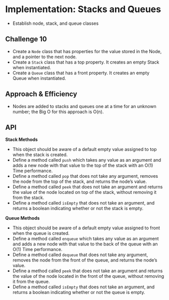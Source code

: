 # Implementation: Stacks and Queues
- Establish node, stack, and queue classes

## Challenge 10
  - Create a `Node` class that has properties for the value stored in the Node, and a pointer to the next node.
  - Create a `Stack` class that has a top property. It creates an empty Stack when instantiated.
  - Create a `Queue` class that has a front property. It creates an empty Queue when instantiated.
 
## Approach & Efficiency
  - Nodes are added to stacks and queues one at a time for an unknown number; the Big O for this approach is O(n).

## API
**Stack Methods**

  - This object should be aware of a default empty value assigned to top when the stack is created.
  - Define a method called `push` which takes any value as an argument and adds a new node with that value to the top of the stack with an O(1) Time performance.
  - Define a method called `pop` that does not take any argument, removes the node from the top of the stack, and returns the node’s value.
  - Define a method called `peek` that does not take an argument and returns the value of the node located on top of the stack, without removing it from the stack.
  - Define a method called `isEmpty` that does not take an argument, and returns a boolean indicating whether or not the stack is empty.

**Queue Methods**

  - This object should be aware of a default empty value assigned to front when the queue is created.
  - Define a method called `enqueue` which takes any value as an argument and adds a new node with that value to the back of the queue with an O(1) Time performance.
  - Define a method called `dequeue` that does not take any argument, removes the node from the front of the queue, and returns the node’s value.
  - Define a method called `peek` that does not take an argument and returns the value of the node located in the front of the queue, without removing it from the queue.
  - Define a method called `isEmpty` that does not take an argument, and returns a boolean indicating whether or not the queue is empty.
